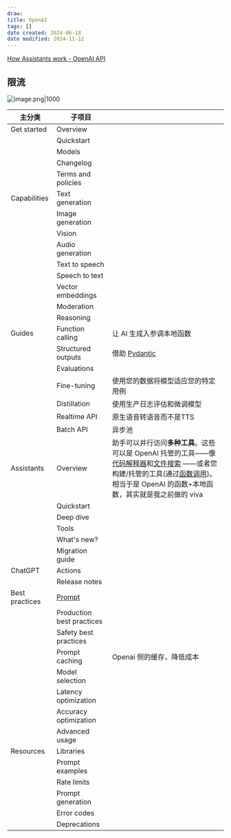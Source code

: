```yaml
---
draw:
title: OpenAI
tags: []
date created: 2024-06-18
date modified: 2024-11-12
---
```



<!-- more -->

[How Assistants work - OpenAI API](https://platform.openai.com/docs/assistants/how-it-works)

## 限流

![image.png|1000](https://imagehosting4picgo.oss-cn-beijing.aliyuncs.com/imagehosting/fix-dir%2Fpicgo%2Fpicgo-clipboard-images%2F2024%2F10%2F27%2F04-27-30-a4b9a2b46b404be9adbfdd83d2876a2f-202410270427685-ad1693.png)

| 主分类            | 子项目                       |                                                                                                                                                                                                                                                                                                                                   |
| -------------- | ------------------------- | --------------------------------------------------------------------------------------------------------------------------------------------------------------------------------------------------------------------------------------------------------------------------------------------------------------------------------- |
| Get started    | Overview                  |                                                                                                                                                                                                                                                                                                                                   |
|                | Quickstart                |                                                                                                                                                                                                                                                                                                                                   |
|                | Models                    |                                                                                                                                                                                                                                                                                                                                   |
|                | Changelog                 |                                                                                                                                                                                                                                                                                                                                   |
|                | Terms and policies        |                                                                                                                                                                                                                                                                                                                                   |
| Capabilities   | Text generation           |                                                                                                                                                                                                                                                                                                                                   |
|                | Image generation          |                                                                                                                                                                                                                                                                                                                                   |
|                | Vision                    |                                                                                                                                                                                                                                                                                                                                   |
|                | Audio generation          |                                                                                                                                                                                                                                                                                                                                   |
|                | Text to speech            |                                                                                                                                                                                                                                                                                                                                   |
|                | Speech to text            |                                                                                                                                                                                                                                                                                                                                   |
|                | Vector embeddings         |                                                                                                                                                                                                                                                                                                                                   |
|                | Moderation                |                                                                                                                                                                                                                                                                                                                                   |
|                | Reasoning                 |                                                                                                                                                                                                                                                                                                                                   |
| Guides         | Function calling          | 让 AI 生成入参调本地函数                                                                                                                                                                                                                                                                                                                    |
|                | Structured outputs        | 借助 [Pydantic](Pydantic.md)                                                                                                                                                                                                                                                                                                                   |
|                | Evaluations               |                                                                                                                                                                                                                                                                                                                                   |
|                | Fine-tuning               | 使用您的数据将模型适应您的特定用例                                                                                                                                                                                                                                                                                                                 |
|                | Distillation              | 使用生产日志评估和微调模型                                                                                                                                                                                                                                                                                                                     |
|                | Realtime API              | 原生语音转语音而不是TTS                                                                                                                                                                                                                                                                                                                     |
|                | Batch API                 | 异步池                                                                                                                                                                                                                                                                                                                               |
| Assistants     | Overview                  | 助手可以并行访问**多种工具**。这些可以是 OpenAI 托管的工具——像[代码解释器](https://platform.openai.com/docs/assistants/tools/code-interpreter)和[文件搜索](https://platform.openai.com/docs/assistants/tools/file-search) ——或者您构建/托管的工具(通过[函数调用](https://platform.openai.com/docs/assistants/tools/function-calling))。相当于是 OpenAI 的函数+本地函数，其实就是我之前做的 viva |
|                | Quickstart                |                                                                                                                                                                                                                                                                                                                                   |
|                | Deep dive                 |                                                                                                                                                                                                                                                                                                                                   |
|                | Tools                     |                                                                                                                                                                                                                                                                                                                                   |
|                | What's new?               |                                                                                                                                                                                                                                                                                                                                   |
|                | Migration guide           |                                                                                                                                                                                                                                                                                                                                   |
| ChatGPT        | Actions                   |                                                                                                                                                                                                                                                                                                                                   |
|                | Release notes             |                                                                                                                                                                                                                                                                                                                                   |
| Best practices | [Prompt](Prompt.md)                 |                                                                                                                                                                                                                                                                                                                                   |
|                | Production best practices |                                                                                                                                                                                                                                                                                                                                   |
|                | Safety best practices     |                                                                                                                                                                                                                                                                                                                                   |
|                | Prompt caching            | Openai 侧的缓存，降低成本                                                                                                                                                                                                                                                                                                                  |
|                | Model selection           |                                                                                                                                                                                                                                                                                                                                   |
|                | Latency optimization      |                                                                                                                                                                                                                                                                                                                                   |
|                | Accuracy optimization     |                                                                                                                                                                                                                                                                                                                                   |
|                | Advanced usage            |                                                                                                                                                                                                                                                                                                                                   |
| Resources      | Libraries                 |                                                                                                                                                                                                                                                                                                                                   |
|                | Prompt examples           |                                                                                                                                                                                                                                                                                                                                   |
|                | Rate limits               |                                                                                                                                                                                                                                                                                                                                   |
|                | Prompt generation         |                                                                                                                                                                                                                                                                                                                                   |
|                | Error codes               |                                                                                                                                                                                                                                                                                                                                   |
|                | Deprecations              |                                                                                                                                                                                                                                                                                                                                   |
